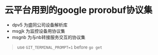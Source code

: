 # 云平台用到的google prorobuf协议集

- dpv5 为盛同公司设备解析库
- msgjk 为监控设备用协议集
- msgnb 为与nb转接服务交互的协议集

> use `GIT_TERMINAL_PROMPT=1` before `go get`